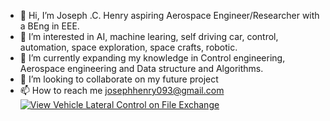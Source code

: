 - 👋 Hi, I’m Joseph .C. Henry aspiring Aerospace Engineer/Researcher with a BEng in EEE.
- 👀 I’m interested in AI, machine learing, self driving car, control, automation, space exploration, space crafts, robotic.
- 🌱 I’m currently expanding my knowledge in Control engineering, Aerospace engineering and Data structure and Algorithms.
- 💞️ I’m looking to collaborate on my future project
- 📫 How to reach me josephhenry093@gmail.com
  [![View Vehicle Lateral Control on File Exchange](https://www.mathworks.com/matlabcentral/images/matlab-file-exchange.svg)](https://www.mathworks.com/matlabcentral/fileexchange/153366-vehicle-lateral-control)

<!---
Jose-henry/Jose-henry is a ✨ special ✨ repository because its `README.md` (this file) appears on your GitHub profile.
You can click the Preview link to take a look at your changes.
--->

